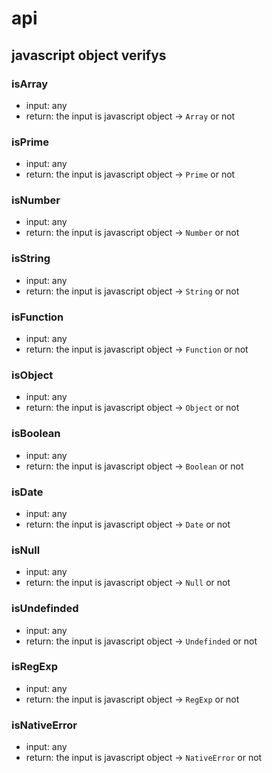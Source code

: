 # api

## javascript object verifys

### isArray

-   input: any
-   return: the input is javascript object -> `Array` or not

### isPrime

-   input: any
-   return: the input is javascript object -> `Prime` or not

### isNumber

-   input: any
-   return: the input is javascript object -> `Number` or not

### isString

-   input: any
-   return: the input is javascript object -> `String` or not

### isFunction

-   input: any
-   return: the input is javascript object -> `Function` or not

### isObject

-   input: any
-   return: the input is javascript object -> `Object` or not

### isBoolean

-   input: any
-   return: the input is javascript object -> `Boolean` or not

### isDate

-   input: any
-   return: the input is javascript object -> `Date` or not

### isNull

-   input: any
-   return: the input is javascript object -> `Null` or not

### isUndefinded

-   input: any
-   return: the input is javascript object -> `Undefinded` or not

### isRegExp

-   input: any
-   return: the input is javascript object -> `RegExp` or not

### isNativeError

-   input: any
-   return: the input is javascript object -> `NativeError` or not
